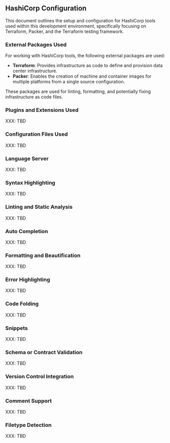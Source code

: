 ## HashiCorp Configuration

This document outlines the setup and configuration for HashiCorp tools used
within this development environment, specifically focusing on Terraform,
Packer, and the Terraform testing framework.

### External Packages Used

For working with HashiCorp tools, the following external packages are used:

- **Terraform**: Provides infrastructure as code to define and provision data center infrastructure.
- **Packer**: Enables the creation of machine and container images for multiple platforms from a single source configuration.

These packages are used for linting, formatting, and potentially fixing infrastructure as code files.

### Plugins and Extensions Used

XXX: TBD

### Configuration Files Used

XXX: TBD

### Language Server

XXX: TBD

### Syntax Highlighting

XXX: TBD

### Linting and Static Analysis

XXX: TBD

### Auto Completion

XXX: TBD

### Formatting and Beautification

XXX: TBD

### Error Highlighting

XXX: TBD

### Code Folding

XXX: TBD

### Snippets

XXX: TBD

### Schema or Contract Validation

XXX: TBD

### Version Control Integration

XXX: TBD

### Comment Support

XXX: TBD

### Filetype Detection

XXX: TBD
